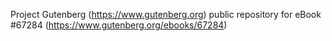 Project Gutenberg (https://www.gutenberg.org) public repository for
eBook #67284 (https://www.gutenberg.org/ebooks/67284)
